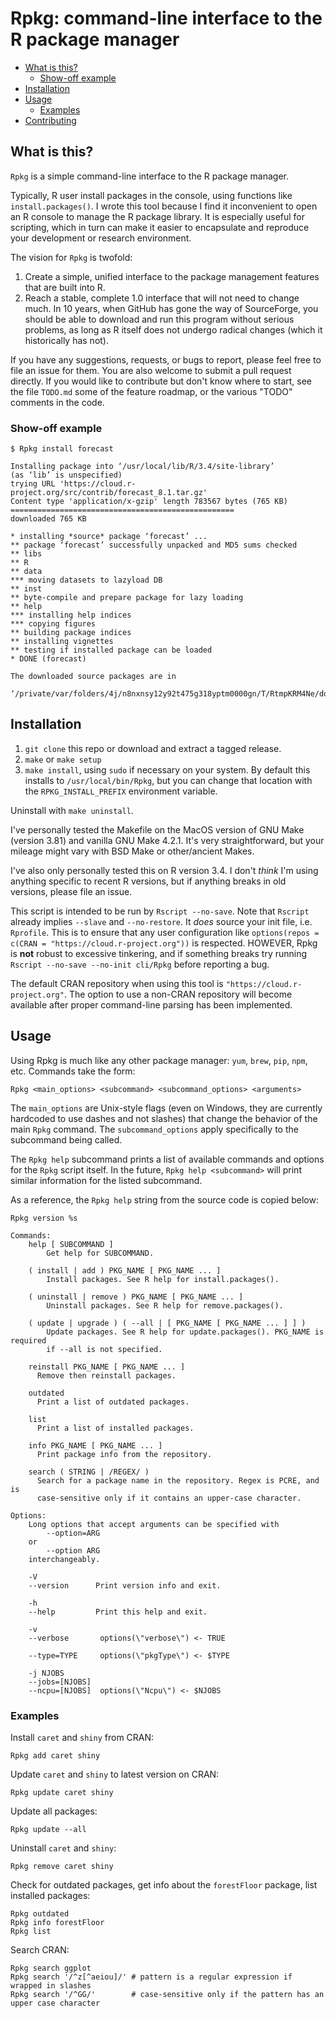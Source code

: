 # Rpkg: command-line interface to the R package manager

<!-- TOC START -->
- [What is this?](#what-is-this)
  * [Show-off example](#show-off-example)
- [Installation](#installation)
- [Usage](#usage)
  * [Examples](#examples)
- [Contributing](#contributing) 
<!-- TOC END -->


## What is this?

`Rpkg` is a simple command-line interface to the R package manager.

Typically, R user install packages in the console, using functions like
`install.packages()`. I wrote this tool because I find it inconvenient to open
an R console to manage the R package library. It is especially useful for
scripting, which in turn can make it easier to encapsulate and reproduce your
development or research environment.

The vision for `Rpkg` is twofold:
1. Create a simple, unified interface to the package management features that
   are built into R.
2. Reach a stable, complete 1.0 interface that will not need to change much. In
   10 years, when GitHub has gone the way of SourceForge, you should be able to
   download and run this program without serious problems, as long as R itself
   does not undergo radical changes (which it historically has not).

If you have any suggestions, requests, or bugs to report, please feel free to
file an issue for them. You are also welcome to submit a pull request directly.
If you would like to contribute but don't know where to start, see the file
`TODO.md` some of the feature roadmap, or the various "TODO" comments in the
code.

### Show-off example

```
$ Rpkg install forecast

Installing package into ‘/usr/local/lib/R/3.4/site-library’
(as ‘lib’ is unspecified)
trying URL 'https://cloud.r-project.org/src/contrib/forecast_8.1.tar.gz'
Content type 'application/x-gzip' length 783567 bytes (765 KB)
==================================================
downloaded 765 KB

* installing *source* package ‘forecast’ ...
** package ‘forecast’ successfully unpacked and MD5 sums checked
** libs
** R
** data
*** moving datasets to lazyload DB
** inst
** byte-compile and prepare package for lazy loading
** help
*** installing help indices
*** copying figures
** building package indices
** installing vignettes
** testing if installed package can be loaded
* DONE (forecast)

The downloaded source packages are in
	‘/private/var/folders/4j/n8nxnsy12y92t475g318yptm0000gn/T/RtmpKRM4Ne/downloaded_packages’
```


## Installation

1. `git clone` this repo or download and extract a tagged release.
2. `make` or `make setup`
3. `make install`, using `sudo` if necessary on your system. By default this
   installs to `/usr/local/bin/Rpkg`, but you can change that location with the
   `RPKG_INSTALL_PREFIX` environment variable.

Uninstall with `make uninstall`.

I've personally tested the Makefile on the MacOS version of GNU Make (version
3.81) and vanilla GNU Make 4.2.1. It's very straightforward, but your mileage
might vary with BSD Make or other/ancient Makes.

I've also only personally tested this on R version 3.4. I don't *think* I'm
using anything specific to recent R versions, but if anything breaks in old
versions, please file an issue.

This script is intended to be run by `Rscript --no-save`. Note that `Rscript`
already implies `--slave` and `--no-restore`. It _does_ source your init file,
i.e. `Rprofile`. This is to ensure that any user configuration like
`options(repos = c(CRAN = "https://cloud.r-project.org"))` is respected.
HOWEVER, Rpkg is **not** robust to excessive tinkering, and if something breaks
try running `Rscript --no-save --no-init cli/Rpkg` before reporting a bug.

The default CRAN repository when using this tool is
`"https://cloud.r-project.org"`. The option to use a non-CRAN repository will
become available after proper command-line parsing has been implemented.


## Usage

Using Rpkg is much like any other package manager: `yum`, `brew`, `pip`, `npm`,
etc. Commands take the form:

```shell
Rpkg <main_options> <subcommand> <subcommand_options> <arguments>
```

The `main_options` are Unix-style flags (even on Windows, they are currently
hardcoded to use dashes and not slashes) that change the behavior of the main
`Rpkg` command. The `subcommand_options` apply specifically to the subcommand
being called.

The `Rpkg help` subcommand prints a list of available commands and options for 
the `Rpkg` script itself. In the future, `Rpkg help <subcommand>` will print 
similar information for the listed subcommand.

As a reference, the `Rpkg help` string from the source code is copied below:

```
Rpkg version %s

Commands:
    help [ SUBCOMMAND ]
        Get help for SUBCOMMAND.

    ( install | add ) PKG_NAME [ PKG_NAME ... ]
        Install packages. See R help for install.packages().

    ( uninstall | remove ) PKG_NAME [ PKG_NAME ... ]
        Uninstall packages. See R help for remove.packages().

    ( update | upgrade ) ( --all | [ PKG_NAME [ PKG_NAME ... ] ] )
        Update packages. See R help for update.packages(). PKG_NAME is required 
        if --all is not specified.

    reinstall PKG_NAME [ PKG_NAME ... ]
      Remove then reinstall packages.

    outdated
      Print a list of outdated packages.

    list
      Print a list of installed packages.

    info PKG_NAME [ PKG_NAME ... ]
      Print package info from the repository.

    search ( STRING | /REGEX/ )
      Search for a package name in the repository. Regex is PCRE, and is 
      case-sensitive only if it contains an upper-case character.

Options:
    Long options that accept arguments can be specified with
        --option=ARG
    or
        --option ARG
    interchangeably.

    -V
    --version      Print version info and exit.

    -h
    --help         Print this help and exit.

    -v
    --verbose       options(\"verbose\") <- TRUE

    --type=TYPE     options(\"pkgType\") <- $TYPE

    -j NJOBS
    --jobs=[NJOBS]
    --ncpu=[NJOBS]  options(\"Ncpu\") <- $NJOBS
```


### Examples

Install `caret` and `shiny` from CRAN:

```shell
Rpkg add caret shiny
```

Update `caret` and `shiny` to latest version on CRAN:

```shell
Rpkg update caret shiny
```

Update all packages:

```shell
Rpkg update --all
```

Uninstall `caret` and `shiny`:

```shell
Rpkg remove caret shiny
```

Check for outdated packages, get info about the `forestFloor` package, list 
installed packages:

```shell
Rpkg outdated
Rpkg info forestFloor
Rpkg list
```

Search CRAN:

```shell
Rpkg search ggplot
Rpkg search '/^z[^aeiou]/' # pattern is a regular expression if wrapped in slashes
Rpkg search '/^GG/'        # case-sensitive only if the pattern has an upper case character
```


[modeline]: # ( vim: set fenc=utf-8 nospell ft=pandoc tw=80 et sw=4: )

